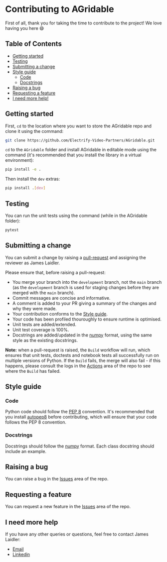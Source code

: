# Contributing to AGridable

First of all, thank you for taking the time to contribute to the project! We love having you here 😄

## Table of Contents

- [Getting started](#getting-started)
- [Testing](#testing)
- [Submitting a change](#submitting-a-change)
- [Style guide](#style-guide)
  - [Code](#code)
  - [Docstrings](#docstrings)
- [Raising a bug](#raising-a-bug)
- [Requesting a feature](#requesting-a-feature)
- [I need more help!](#i-need-more-help)

## Getting started

First, `cd` to the location where you want to store the AGridable repo and clone it using the command:

```bash
git clone https://github.com/Electrify-Video-Partners/AGridable.git
```

`cd` to the `AGridable` folder and install AGridable in editable mode using the command (it's recommended that you install the library in a virtual environment):

```bash
pip install -e .
```

Then install the `dev` extras:

```bash
pip install .[dev]
```

## Testing

You can run the unit tests using the command (while in the AGridable folder):

```bash
pytest
```

## Submitting a change

You can submit a change by raising a [pull-request](https://github.com/paypal/AGridable/pulls) and assigning the reviewer as James Laidler.

Please ensure that, before raising a pull-request:

- You merge your branch into the `development` branch, not the `main` branch (as the `development` branch is used for staging changes before they are merged with the `main` branch).
- Commit messages are concise and informative.
- A comment is added to your PR giving a summary of the changes and why they were made.
- Your contribution conforms to the [Style guide](#style-guide).
- Your code has been profiled thouroughly to ensure runtime is optimised.
- Unit tests are added/extended.
- Unit test coverage is 100%.
- Docstrings are added/updated in the [numpy](https://numpydoc.readthedocs.io/en/latest/format.html) format, using the same style as the existing docstrings.

**Note:** when a pull-request is raised, the `Build` workflow will run, which ensures that unit tests, doctests and notebook tests all successfully run on multiple versions of Python. If the `Build` fails, the merge will also fail - if this happens, please consult the logs in the [Actions](https://github.com/paypal/AGridable/actions) area of the repo to see where the `Build` has failed.

## Style guide

### Code

Python code should follow the [PEP 8](https://www.python.org/dev/peps/pep-0008/) convention. It's recommended that you install [autopep8](https://pypi.org/project/autopep8/) before contributing, which will ensure that your code follows the PEP 8 convention.

### Docstrings

Docstrings should follow the [numpy](https://numpydoc.readthedocs.io/en/latest/format.html) format. Each class docstring should include an example.

## Raising a bug

You can raise a bug in the [Issues](https://github.com/Electrify-Video-Partners/AGridable/issues) area of the repo.

## Requesting a feature

You can request a new feature in the [Issues](https://github.com/Electrify-Video-Partners/AGridable/issues) area of the repo.

## I need more help

If you have any other queries or questions, feel free to contact James Laidler:

- [Email](james.a.laidler@gmail.com)
- [Linkedin](https://www.linkedin.com/in/james-laidler-430571a7)
